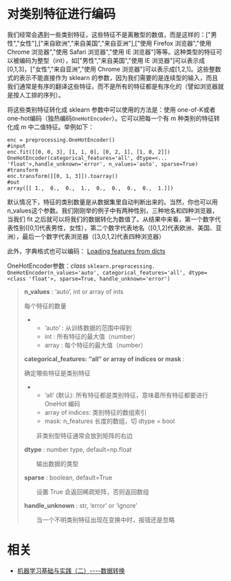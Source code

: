 

# 对类别特征进行编码

我们经常会遇到一些类别特征，这些特征不是离散型的数值，而是这样的：["男性","女性"],["来自欧洲","来自美国","来自亚洲"],["使用 Firefox 浏览器","使用 Chrome 浏览器","使用 Safari 浏览器","使用 IE 浏览器"]等等。这种类型的特征可以被编码为整型（int），如["男性","来自美国","使用 IE 浏览器"]可以表示成[0,1,3]，["女性","来自亚洲","使用 Chrome 浏览器"]可以表示成[1,2,1]。这些整数式的表示不能直接作为 sklearn 的参数，因为我们需要的是连续型的输入，而且我们通常是有序的翻译这些特征，而不是所有的特征都是有序化的（譬如浏览器就是按人工排的序列）。

将这些类别特征转化成 sklearn 参数中可以使用的方法是：使用 one-of-K或者 one-hot编码（独热编码`OneHotEncoder`）。它可以把每一个有 m 种类别的特征转化成 m 中二值特征。举例如下：


```
enc = preprocessing.OneHotEncoder()
#input
enc.fit([[0, 0, 3], [1, 1, 0], [0, 2, 1], [1, 0, 2]])
OneHotEncoder(categorical_features='all', dtype=<... 'float'>,handle_unknown='error', n_values='auto', sparse=True)
#transform
enc.transform([[0, 1, 3]]).toarray()
#out
array([[ 1.,  0.,  0.,  1.,  0.,  0.,  0.,  0.,  1.]])
```

默认情况下，特征的类别数量是从数据集里自动判断出来的。当然，你也可以用 n_values这个参数。我们刚刚举的例子中有两种性别，三种地名和四种浏览器，当我们 fit 之后就可以将我们的数据转化为数值了。从结果中来看，第一个数字代表性别([0,1]代表男性，女性），第二个数字代表地名（[0,1,2]代表欧洲、美国、亚洲），最后一个数字代表浏览器（[3,0,1,2]代表四种浏览器）

此外，字典格式也可以编码： [Loading features from dicts](http://scikit-learn.org/stable/modules/feature_extraction.html#dict-feature-extraction)

OneHotEncoder参数：*class* `sklearn.preprocessing.` `OneHotEncoder(n_values='auto', categorical_features='all', dtype=<class 'float'>, sparse=True, handle_unknown='error')`

> **n_values** : ‘auto’, int or array of ints
>
> 每个特征的数量
>
> - - ‘auto’ : 从训练数据的范围中得到
>   - int : 所有特征的最大值（number）
>   - array : 每个特征的最大值（number）
>
> **categorical_features: “all” or array of indices or mask** :
>
> 确定哪些特征是类别特征
>
> - - ‘all’ (默认): 所有特征都是类别特征，意味着所有特征都要进行 OneHot 编码
>   - array of indices: 类别特征的数组索引
>   - mask: n_features 长度的数组，切 dtype = bool
>
> 　　非类别型特征通常会放到矩阵的右边
>
> **dtype** : number type, default=np.float
>
> 　　输出数据的类型
>
> **sparse** : boolean, default=True
>
> 　　设置 True 会返回稀疏矩阵，否则返回数组
>
> **handle_unknown** : str, ‘error’ or ‘ignore’
>
> 　　当一个不明类别特征出现在变换中时，报错还是忽略



# 相关

- [机器学习基础与实践（二）----数据转换](https://www.cnblogs.com/charlotte77/p/5622325.html)

